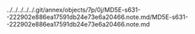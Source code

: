 ../../../../../.git/annex/objects/7p/0j/MD5E-s631--222902e886ea17591db24e73e6a20466.note.md/MD5E-s631--222902e886ea17591db24e73e6a20466.note.md